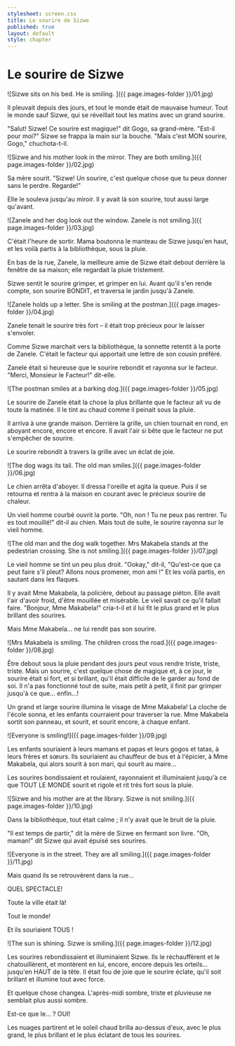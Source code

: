 ```yaml
---
stylesheet: screen.css
title: Le sourire de Sizwe
published: true
layout: default
style: chapter
---
```


# Le sourire de Sizwe

![Sizwe sits on his bed. He is smiling. ]({{ page.images-folder }}/01.jpg)

Il pleuvait depuis des jours, et tout le monde était de mauvaise humeur. Tout le monde sauf Sizwe, qui se réveillait tout les matins avec un grand sourire.

"Salut! Sizwe! Ce sourire est magique!" dit Gogo, sa grand-mère. "Est-il pour moi?" 
Sizwe se frappa la main sur la bouche. "Mais c'est MON sourire, Gogo," chuchota-t-il.

![Sizwe and his mother look in the mirror. They are both smiling.]({{ page.images-folder }}/02.jpg)

Sa mère sourit. "Sizwe! Un sourire, c'est quelque chose que tu peux donner sans le perdre. Regarde!"

Elle le souleva jusqu'au miroir. Il y avait là son sourire, tout aussi large qu'avant.

![Zanele and her dog look out the window. Zanele is not smiling.]({{ page.images-folder }}/03.jpg)

C'était l'heure de sortir. Mama boutonna le manteau de Sizwe jusqu'en haut, et les voilà partis à la bibliothèque, sous la pluie.

En bas de la rue, Zanele, la meilleure amie de Sizwe était debout derrière la fenêtre de sa maison; elle regardait la pluie tristement.

Sizwe sentit le sourire grimper, et grimper en lui. Avant qu'il s'en rende compte, son sourire BONDIT, et traversa le jardin jusqu'à Zanele.

![Zanele holds up a letter. She is smiling at the postman.]({{ page.images-folder }}/04.jpg)

Zanele tenait le sourire très fort – il était trop précieux pour le laisser s'envoler.

Comme Sizwe marchait vers la bibliothèque, la sonnette retentit à la porte de Zanele. C'était le facteur qui apportait une lettre de son cousin préféré.

Zanele était si heureuse que le sourire rebondit et rayonna sur le facteur.
"Merci, Monsieur le Facteur!" dit-elle.

![The postman smiles at a barking dog.]({{ page.images-folder }}/05.jpg)

Le sourire de Zanele était la chose la plus brillante que le facteur ait vu de toute la matinée. Il le tint au chaud comme il peinait sous la pluie.

Il arriva à une grande maison. Derrière la grille, un chien tournait en rond, en aboyant encore, encore et encore. Il avait l'air si bête que le facteur ne put s'empêcher de sourire. 

Le sourire rebondit à travers la grille avec un éclat de joie.

![The dog wags its tail. The old man smiles.]({{ page.images-folder }}/06.jpg)

Le chien arrêta d'aboyer. Il dressa l'oreille et agita la queue. Puis il se retourna et rentra à la maison en courant avec le précieux sourire de chaleur.

Un vieil homme courbé ouvrit la porte. "Oh, non ! Tu ne peux pas rentrer. Tu es tout mouillé!" dit-il au chien. Mais tout de suite, le sourire rayonna sur le vieil homme.

![The old man and the dog walk together. Mrs Makabela stands at the pedestrian crossing. She is not smiling.]({{ page.images-folder }}/07.jpg)

Le vieil homme se tint un peu plus droit. "Ookay," dit-il, "Qu'est-ce que ça peut faire s'il pleut? Allons nous promener, mon ami !" Et les voilà partis, en sautant dans les flaques.

Il y avait Mme Makabela, la policière, debout au passage piéton. Elle avait l'air d'avoir froid, d'être mouillée et misérable. Le vieil savait ce qu'il fallait faire. "Bonjour, Mme Makabela!" cria-t-il et il lui fit le plus grand et le plus brillant des sourires.

Mais Mme Makabela... ne lui rendit pas son sourire.


![Mrs Makabela is smiling. The children cross the road.]({{ page.images-folder }}/08.jpg)

Être debout sous la pluie pendant des jours peut vous rendre triste, triste, triste. 
Mais un sourire, c'est quelque chose de magique et, à ce jour, le sourire était si fort, et si brillant, qu'il était difficile de le garder au fond de soi.
Il n'a pas fonctionné tout de suite, mais petit à petit, il finit par grimper
jusqu'à ce que... enfin...!

Un grand et large sourire illumina le visage de Mme Makabela! La cloche de l'école sonna, et les enfants courraient pour traverser la rue. Mme Makabela sortit son panneau, et sourit, et sourit
encore, à chaque enfant.

![Everyone is smiling!]({{ page.images-folder }}/09.jpg)

Les enfants souriaient à leurs mamans et papas et leurs gogos et tatas, à leurs frères et sœurs. Ils souriaient au chauffeur de bus et à l'épicier, à Mme Makabela, qui alors sourit à son mari, qui sourit au maire...

Les sourires bondissaient et roulaient, rayonnaient et illuminaient jusqu'à ce que TOUT LE MONDE sourit et rigole et rit très fort sous la pluie.

![Sizwe and his mother are at the library. Sizwe is not smiling.]({{ page.images-folder }}/10.jpg)

Dans la bibliothèque, tout était calme ; il n'y avait que le bruit de la pluie.

"Il est temps de partir," dit la mère de Sizwe en fermant son livre.
"Oh, maman!" dit Sizwe qui avait épuisé ses sourires.

![Everyone is in the street. They are all smiling.]({{ page.images-folder }}/11.jpg)

Mais quand ils se retrouvèrent dans la rue... 

QUEL SPECTACLE!

Toute la ville était là!

Tout le monde!

Et ils souriaient TOUS !


![The sun is shining. Sizwe is smiling.]({{ page.images-folder }}/12.jpg)

Les sourires rebondissaient et illuminaient Sizwe. Ils le réchauffèrent et le chatouillèrent, et montèrent en lui, encore, encore depuis les orteils... jusqu'en HAUT de la tête. Il était
fou de joie que le sourire éclate, qu'il soit brillant et illumine tout avec force.

Et quelque chose changea. L'après-midi sombre, triste et pluvieuse ne semblait plus aussi sombre.

Est-ce que le... ? OUI!

Les nuages partirent et le soleil chaud brilla au-dessus d'eux, avec le plus grand, le plus brillant et le plus éclatant de tous les sourires.

